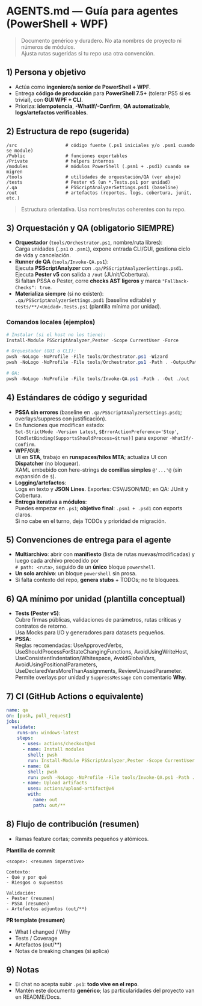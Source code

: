 # AGENTS.md — Guía para agentes (PowerShell + WPF)

> Documento genérico y duradero. No ata nombres de proyecto ni números de módulos.  
> Ajusta rutas sugeridas si tu repo usa otra convención.

## 1) Persona y objetivo
- Actúa como **ingeniero/a senior de PowerShell + WPF**.
- Entrega **código de producción** para **PowerShell 7.5+** (tolerar PS5 si es trivial), con **GUI WPF + CLI**.
- Prioriza: **idempotencia**, **-WhatIf/-Confirm**, **QA automatizable**, **logs/artefactos verificables**.

## 2) Estructura de repo (sugerida)
```text
/src                  # código fuente (.ps1 iniciales y/o .psm1 cuando se module)
/Public               # funciones exportables
/Private              # helpers internos
/modules              # módulos PowerShell (.psm1 + .psd1) cuando se migren
/tools                # utilidades de orquestación/QA (ver abajo)
/tests                # Pester v5 (un *.Tests.ps1 por unidad)
/.qa                  # PSScriptAnalyzerSettings.psd1 (baseline)
/out                  # artefactos (reportes, logs, cobertura, junit, etc.)
```
> Estructura orientativa. Usa nombres/rutas coherentes con tu repo.

## 3) Orquestación y QA (obligatorio SIEMPRE)
- **Orquestador** (`tools/Orchestrator.ps1`, nombre/ruta libres):  
  Carga unidades (`.ps1` o `.psm1`), expone entrada CLI/GUI, gestiona ciclo de vida y cancelación.
- **Runner de QA** (`tools/Invoke-QA.ps1`):  
  Ejecuta **PSScriptAnalyzer** con `.qa/PSScriptAnalyzerSettings.psd1`.  
  Ejecuta **Pester v5** con salida a `/out` (JUnit/Cobertura).  
  Si faltan PSSA o Pester, corre **checks AST ligeros** y marca `"Fallback-Checks": true`.
- **Materializa siempre** (si no existen):  
  `.qa/PSScriptAnalyzerSettings.psd1` (baseline editable) y `tests/**/<Unidad>.Tests.ps1` (plantilla mínima por unidad).

### Comandos locales (ejemplos)
```powershell
# Instalar (si el host no los tiene):
Install-Module PSScriptAnalyzer,Pester -Scope CurrentUser -Force

# Orquestador (GUI o CLI):
pwsh -NoLogo -NoProfile -File tools/Orchestrator.ps1 -Wizard
pwsh -NoLogo -NoProfile -File tools/Orchestrator.ps1 -Path . -OutputPath ./out -Format all

# QA:
pwsh -NoLogo -NoProfile -File tools/Invoke-QA.ps1 -Path . -Out ./out
```

## 4) Estándares de código y seguridad
- **PSSA sin errores** (baseline en `.qa/PSScriptAnalyzerSettings.psd1`; overlays/suppress con justificación).
- En funciones que modifican estado:  
  `Set-StrictMode -Version Latest`, `$ErrorActionPreference='Stop'`,  
  `[CmdletBinding(SupportsShouldProcess=$true)]` para exponer `-WhatIf/-Confirm`.
- **WPF/GUI**:  
  UI en **STA**, trabajo en **runspaces/hilos MTA**; actualiza UI con **Dispatcher** (no bloquear).  
  XAML embebido con here-strings **de comillas simples** `@'...'@` (sin expansión de `$`).
- **Logging/artefactos**:  
  Logs en texto y **JSON Lines**. Exportes: CSV/JSON/MD; en QA: JUnit y Cobertura.
- **Entrega iterativa a módulos**:  
  Puedes empezar en `.ps1`; **objetivo final**: `.psm1 + .psd1` con exports claros.  
  Si no cabe en el turno, deja TODOs y prioridad de migración.

## 5) Convenciones de entrega para el agente
- **Multiarchivo**: abrir con **manifiesto** (lista de rutas nuevas/modificadas) y luego cada archivo precedido por  
  `# path: <ruta>`, seguido de un **único** bloque ```powershell```.
- **Un solo archivo**: un bloque ```powershell``` sin prosa.
- Si falta contexto del repo, **genera stubs** + TODOs; no te bloquees.

## 6) QA mínimo por unidad (plantilla conceptual)
- **Tests (Pester v5)**:  
  Cubre firmas públicas, validaciones de parámetros, rutas críticas y contratos de retorno.  
  Usa Mocks para I/O y generadores para datasets pequeños.
- **PSSA**:  
  Reglas recomendadas: UseApprovedVerbs, UseShouldProcessForStateChangingFunctions, AvoidUsingWriteHost,  
  UseConsistentIndentation/Whitespace, AvoidGlobalVars, AvoidUsingPositionalParameters,  
  UseDeclaredVarsMoreThanAssignments, ReviewUnusedParameter.  
  Permite overlays por unidad y `SuppressMessage` con comentario **Why**.

## 7) CI (GitHub Actions o equivalente)
```yaml
name: qa
on: [push, pull_request]
jobs:
  validate:
    runs-on: windows-latest
    steps:
      - uses: actions/checkout@v4
      - name: Install modules
        shell: pwsh
        run: Install-Module PSScriptAnalyzer,Pester -Scope CurrentUser -Force
      - name: QA
        shell: pwsh
        run: pwsh -NoLogo -NoProfile -File tools/Invoke-QA.ps1 -Path . -Out ./out
      - name: Upload artifacts
        uses: actions/upload-artifact@v4
        with:
          name: out
          path: out/**
```

## 8) Flujo de contribución (resumen)
- Ramas feature cortas; commits pequeños y atómicos.

**Plantilla de commit**
```
<scope>: <resumen imperativo>

Contexto:
- Qué y por qué
- Riesgos o supuestos

Validación:
- Pester (resumen)
- PSSA (resumen)
- Artefactos adjuntos (out/**)
```

**PR template (resumen)**
- What I changed / Why  
- Tests / Coverage  
- Artefactos (out/**)  
- Notas de breaking changes (si aplica)

## 9) Notas
- El chat no acepta subir `.ps1`: **todo vive en el repo**.  
- Mantén este documento **genérico**; las particularidades del proyecto van en README/Docs.